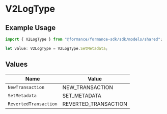 # V2LogType

## Example Usage

```typescript
import { V2LogType } from "@formance/formance-sdk/sdk/models/shared";

let value: V2LogType = V2LogType.SetMetadata;
```

## Values

| Name                  | Value                 |
| --------------------- | --------------------- |
| `NewTransaction`      | NEW_TRANSACTION       |
| `SetMetadata`         | SET_METADATA          |
| `RevertedTransaction` | REVERTED_TRANSACTION  |
